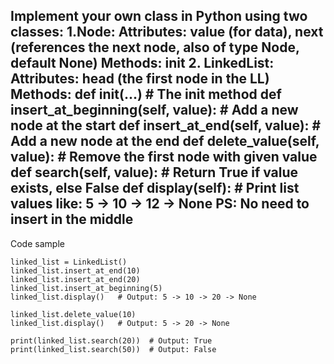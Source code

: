 Implement your own class in Python using two classes:
1.Node:
    Attributes: value (for data), next (references the next node, also of type Node, default None)
    Methods: __init__
2. LinkedList:
    Attributes: head (the first node in the LL)
    Methods:
    def __init__(...) # The init method
    def insert_at_beginning(self, value):  # Add a new node at the start
    def insert_at_end(self, value):        # Add a new node at the end
    def delete_value(self, value):         # Remove the first node with given value
    def search(self, value):               # Return True if value exists, else False
    def display(self):                     # Print list values like: 5 -> 10 -> 12 -> None
PS: No need to insert in the middle
----------------------------------------------------------------------
Code sample
`````````````````````````````````````````````
linked_list = LinkedList()
linked_list.insert_at_end(10)
linked_list.insert_at_end(20)
linked_list.insert_at_beginning(5)
linked_list.display()   # Output: 5 -> 10 -> 20 -> None

linked_list.delete_value(10)
linked_list.display()   # Output: 5 -> 20 -> None

print(linked_list.search(20))  # Output: True
print(linked_list.search(50))  # Output: False
`````````````````````````````````````````````